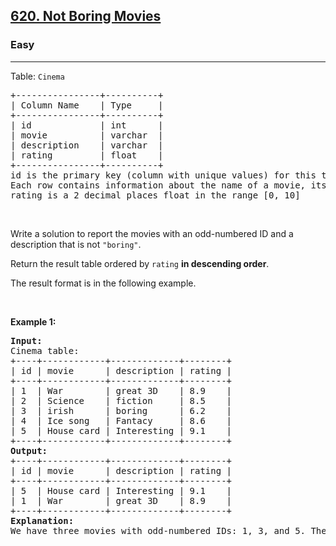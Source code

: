 <h2><a href="https://leetcode.com/problems/not-boring-movies/?envType=problem-list-v2&envId=database">620. Not Boring Movies</a></h2><h3>Easy</h3><hr><p>Table: <code>Cinema</code></p>

<pre>
+----------------+----------+
| Column Name    | Type     |
+----------------+----------+
| id             | int      |
| movie          | varchar  |
| description    | varchar  |
| rating         | float    |
+----------------+----------+
id is the primary key (column with unique values) for this table.
Each row contains information about the name of a movie, its genre, and its rating.
rating is a 2 decimal places float in the range [0, 10]
</pre>

<p>&nbsp;</p>

<p>Write a solution to report the movies with an odd-numbered ID and a description that is not <code>&quot;boring&quot;</code>.</p>

<p>Return the result table ordered by <code>rating</code> <strong>in descending order</strong>.</p>

<p>The&nbsp;result format is in the following example.</p>

<p>&nbsp;</p>
<p><strong class="example">Example 1:</strong></p>

<pre>
<strong>Input:</strong> 
Cinema table:
+----+------------+-------------+--------+
| id | movie      | description | rating |
+----+------------+-------------+--------+
| 1  | War        | great 3D    | 8.9    |
| 2  | Science    | fiction     | 8.5    |
| 3  | irish      | boring      | 6.2    |
| 4  | Ice song   | Fantacy     | 8.6    |
| 5  | House card | Interesting | 9.1    |
+----+------------+-------------+--------+
<strong>Output:</strong> 
+----+------------+-------------+--------+
| id | movie      | description | rating |
+----+------------+-------------+--------+
| 5  | House card | Interesting | 9.1    |
| 1  | War        | great 3D    | 8.9    |
+----+------------+-------------+--------+
<strong>Explanation:</strong> 
We have three movies with odd-numbered IDs: 1, 3, and 5. The movie with ID = 3 is boring so we do not include it in the answer.
</pre>

